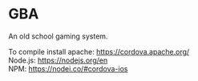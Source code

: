# GBA

An old school gaming system. 

To compile install apache: https://cordova.apache.org/ <br>
                  Node.js: https://nodejs.org/en <br>
                      NPM: https://nodei.co/#cordova-ios

            

